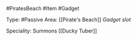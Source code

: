 #PiratesBeach #Item #Gadget

Type: #Passive
Area: [[Pirate's Beach]]
*Gadget slot*

Speciality: Summons [[Ducky Tuber]]